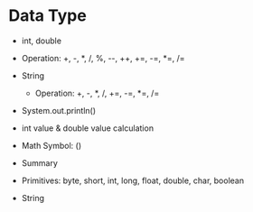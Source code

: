 # Data Type
- int, double
 - Operation: +, -, *, /, %, --, ++, +=, -=, *=, /=
- String
  - Operation: +, -, *, /, +=, -=, *=, /=
- System.out.println()
- int value & double value calculation
- Math Symbol: ()

- Summary
 - Primitives: byte, short, int, long, float, double, char, boolean
 - String
